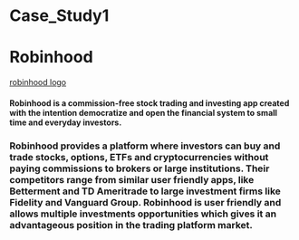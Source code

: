# Case_Study1

# Robinhood

[robinhood logo](Elizabeths-Macbook-4/desktop/robinhood.jpg)

#### Robinhood is a commission-free stock trading and investing app created with the intention democratize and open the financial system to small time and everyday investors.
### Robinhood provides a platform where investors can buy and trade stocks, options, ETFs and cryptocurrencies without paying commissions to brokers or large institutions. Their competitors range from similar user friendly apps, like Betterment and TD Ameritrade to large investment firms like Fidelity and Vanguard Group. Robinhood is user friendly and allows multiple investments opportunities which gives it an advantageous position in the trading platform market. 